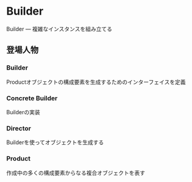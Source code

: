 # Builder

Builder ― 複雑なインスタンスを組み立てる

## 登場人物

### Builder
Productオブジェクトの構成要素を生成するためのインターフェイスを定義

### Concrete Builder
Builderの実装

### Director
Builderを使ってオブジェクトを生成する

### Product
作成中の多くの構成要素からなる複合オブジェクトを表す

